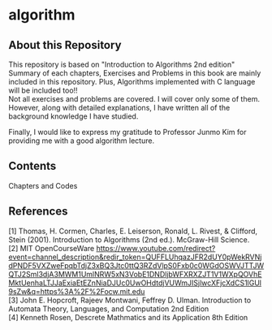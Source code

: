 # algorithm

## About this Repository
This repository is based on "Introduction to Algorithms 2nd edition"  
Summary of each chapters, Exercises and Problems in this book are mainly included in this repository. Plus, Algorithms implemented with C language will be included too!!  
Not all exercises and problems are covered. I will cover only some of them. However, along with detailed explanations, I have written all of the background knowledge I have studied.  

Finally, I would like to express my gratitude to Professor Junmo Kim for providing me with a good algorithm lecture.  

## Contents
Chapters and Codes

## References
[1]  Thomas, H. Cormen, Charles, E. Leiserson, Ronald, L. Rivest, & Clifford, Stein (2001). Introduction to Algorithms (2nd ed.). McGraw-Hill Science.  
[2]  MIT OpenCourseWare https://www.youtube.com/redirect?event=channel_description&redir_token=QUFFLUhqazJFR2dUY0pWekRVNjdPNDF5VXZweFpqbTdjZ3xBQ3Jtc0ttQ3RZdVlpS0Fxb0c0WGdOSWVJTTJWQTJ2Sml3djA3MWM1UmlNRW5xN3VobE1DNDljbWFXRXZJT1V1WXpQOVhEMktUenhaLTJJaExiaEtEZnNiaDJUc0UwOHdtdjVUWmJISjlwcXFjcXdCS1lGUl9sZw&q=https%3A%2F%2Focw.mit.edu  
[3]  John E. Hopcroft, Rajeev Montwani, Feffrey D. Ulman. Introduction to Automata Theory, Languages, and Computation 2nd Edition  
[4]  Kenneth Rosen, Descrete Mathmatics and its Application 8th Edition  
